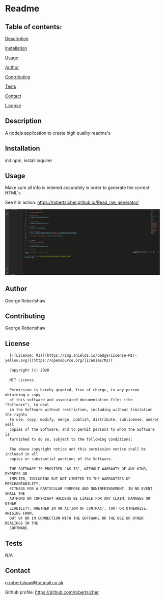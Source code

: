 
  # Readme


  ## Table of contents:
  
  [Description](##description)
  
  [Installation](##installation)
  
  [Usage](##usage)
  
  [Author](##author)
  
  [Contributing](##contributing)
  
  [Tests](##tests)
  
  [Contact](##contact)

  [License](##license)
  
  ## Description
  A nodejs application to create high quality readme's
  
  
  ## Installation 
  init npm, install inquirer 
  
  ## Usage
  Make sure all info is entered accurately in order to generate the correct HTML's
  
  See it in action:
  https://robertsicher.github.io/Read_me_generator/
  
  ![An image of it in action ](./app-image.gif)
  
  
  ## Author
  George Robertshaw
  
  ## Contributing
  George Robertshaw

  ## License
  
      [![License: MIT](https://img.shields.io/badge/License-MIT-yellow.svg)](https://opensource.org/licenses/MIT) 
    
      Copyright (c) 2020
    
      MIT License
      
      Permission is hereby granted, free of charge, to any person obtaining a copy
      of this software and associated documentation files (the "Software"), to deal
      in the Software without restriction, including without limitation the rights
      to use, copy, modify, merge, publish, distribute, sublicense, and/or sell
      copies of the Software, and to permit persons to whom the Software is
      furnished to do so, subject to the following conditions:
      
      The above copyright notice and this permission notice shall be included in all
      copies or substantial portions of the Software.
      
      THE SOFTWARE IS PROVIDED "AS IS", WITHOUT WARRANTY OF ANY KIND, EXPRESS OR
      IMPLIED, INCLUDING BUT NOT LIMITED TO THE WARRANTIES OF MERCHANTABILITY,
      FITNESS FOR A PARTICULAR PURPOSE AND NONINFRINGEMENT. IN NO EVENT SHALL THE
      AUTHORS OR COPYRIGHT HOLDERS BE LIABLE FOR ANY CLAIM, DAMAGES OR OTHER
      LIABILITY, WHETHER IN AN ACTION OF CONTRACT, TORT OR OTHERWISE, ARISING FROM,
      OUT OF OR IN CONNECTION WITH THE SOFTWARE OR THE USE OR OTHER DEALINGS IN THE
      SOFTWARE.

  ## Tests 
  N/A
  
  
  ## Contact 
  g.robertshaw@hotmail.co.uk

  Github profile: 
  https://github.com/robertsicher
 
  
